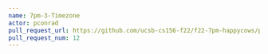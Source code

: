 ```yaml
---
name: 7pm-3-Timezone
actor: pconrad
pull_request_url: https://github.com/ucsb-cs156-f22/f22-7pm-happycows/pull/12
pull_request_num: 12
---
```

